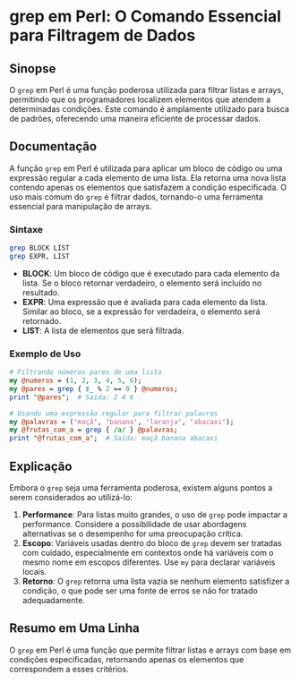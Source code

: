 <!--
Meta Description: # grep em Perl: O Comando Essencial para Filtragem de Dados ## Sinopse O `grep` em Perl é uma função poderosa utilizada para filtrar listas e arrays, ...
Meta Keywords: uma, grep, para, que, lista
-->

# grep em Perl: O Comando Essencial para Filtragem de Dados

## Sinopse
O `grep` em Perl é uma função poderosa utilizada para filtrar listas e arrays, permitindo que os programadores localizem elementos que atendem a determinadas condições. Este comando é amplamente utilizado para busca de padrões, oferecendo uma maneira eficiente de processar dados.

## Documentação
A função `grep` em Perl é utilizada para aplicar um bloco de código ou uma expressão regular a cada elemento de uma lista. Ela retorna uma nova lista contendo apenas os elementos que satisfazem a condição especificada. O uso mais comum do `grep` é filtrar dados, tornando-o uma ferramenta essencial para manipulação de arrays.

### Sintaxe
```perl
grep BLOCK LIST
grep EXPR, LIST
```

- **BLOCK**: Um bloco de código que é executado para cada elemento da lista. Se o bloco retornar verdadeiro, o elemento será incluído no resultado.
- **EXPR**: Uma expressão que é avaliada para cada elemento da lista. Similar ao bloco, se a expressão for verdadeira, o elemento será retornado.
- **LIST**: A lista de elementos que será filtrada.

### Exemplo de Uso
```perl
# Filtrando números pares de uma lista
my @numeros = (1, 2, 3, 4, 5, 6);
my @pares = grep { $_ % 2 == 0 } @numeros;
print "@pares";  # Saída: 2 4 6

# Usando uma expressão regular para filtrar palavras
my @palavras = ('maçã', 'banana', 'laranja', 'abacaxi');
my @frutas_com_a = grep { /a/ } @palavras;
print "@frutas_com_a";  # Saída: maçã banana abacaxi
```

## Explicação
Embora o `grep` seja uma ferramenta poderosa, existem alguns pontos a serem considerados ao utilizá-lo:

1. **Performance**: Para listas muito grandes, o uso de `grep` pode impactar a performance. Considere a possibilidade de usar abordagens alternativas se o desempenho for uma preocupação crítica.
2. **Escopo**: Variáveis usadas dentro do bloco de `grep` devem ser tratadas com cuidado, especialmente em contextos onde há variáveis com o mesmo nome em escopos diferentes. Use `my` para declarar variáveis locais.
3. **Retorno**: O `grep` retorna uma lista vazia se nenhum elemento satisfizer a condição, o que pode ser uma fonte de erros se não for tratado adequadamente.

## Resumo em Uma Linha
O `grep` em Perl é uma função que permite filtrar listas e arrays com base em condições especificadas, retornando apenas os elementos que correspondem a esses critérios.